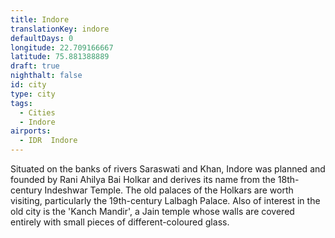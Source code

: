 ```yaml
---
title: Indore
translationKey: indore
defaultDays: 0
longitude: 22.709166667
latitude: 75.881388889
draft: true
nighthalt: false
id: city
type: city
tags:
  - Cities
  - Indore
airports:
  - IDR  Indore
---
```


Situated on the banks of rivers Saraswati and Khan, Indore was planned and founded by Rani Ahilya Bai Holkar and derives its name from the 18th-century Indeshwar Temple. The old palaces of the Holkars are worth visiting, particularly the 19th-century Lalbagh Palace. Also of interest in the old city is the 'Kanch Mandir', a Jain temple whose walls are covered entirely with small pieces of different-coloured glass.  